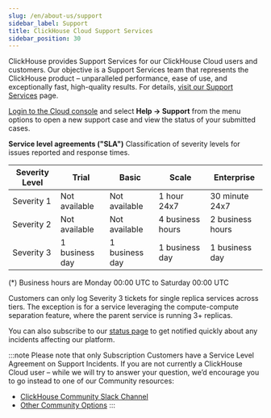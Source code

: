 ```yaml
---
slug: /en/about-us/support
sidebar_label: Support
title: ClickHouse Cloud Support Services
sidebar_position: 30
---
```


ClickHouse provides Support Services for our ClickHouse Cloud users and customers. Our objective is a Support Services team that represents the ClickHouse product – unparalleled performance, ease of use, and exceptionally fast, high-quality results. For details, [visit our Support Services](https://clickhouse.com/support/program/) page.

[Login to the Cloud console](https://console.clickhouse.cloud/support) and select **Help -> Support** from the menu options to open a new support case and view the status of your submitted cases. 

**Service level agreements ("SLA")**
Classification of severity levels for issues reported and response times.

| Severity Level  | Trial                 | Basic                    | Scale                      | Enterprise                                                                             |
|-----------------|-----------------------|--------------------------|----------------------------|----------------------------------------------------------------------------------------|
| Severity 1      | Not available         | Not available            | 1 hour 24x7                | 30 minute 24x7                                                                         |
| Severity 2      | Not available         | Not available            | 4 business hours           | 2 business hours                                                                       |
| Severity 3      | 1 business day        | 1 business day           | 1 business day             | 1 business day                                                                         | 

(*) Business hours are Monday 00:00 UTC to Saturday 00:00 UTC

Customers can only log Severity 3 tickets for single replica services across tiers. The exception is for a service leveraging the compute-compute separation feature, where the parent service is running 3+ replicas.

You can also subscribe to our [status page](https://status.clickhouse.com) to get notified quickly about any incidents affecting our platform.

:::note
Please note that only Subscription Customers have a Service Level Agreement on Support Incidents. If you are not currently a ClickHouse Cloud user – while we will try to answer your question, we’d encourage you to go instead to one of our Community resources:

- [ClickHouse Community Slack Channel](https://clickhouse.com/slack)
- [Other Community Options](https://github.com/ClickHouse/ClickHouse/blob/master/README.md#useful-links)
:::
